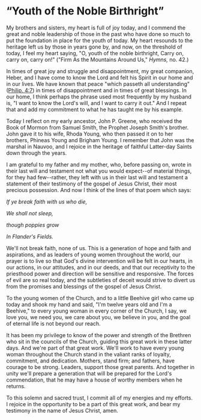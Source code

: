 # “Youth of the Noble Birthright”

My brothers and sisters, my heart is full of joy today, and I commend the
great and noble leadership of those in the past who have done so much to put
the foundation in place for the youth of today. My heart resounds to the
heritage left us by those in years gone by, and now, on the threshold of
today, I feel my heart saying, "O, youth of the noble birthright, Carry on,
carry on, carry on!" ("Firm As the Mountains Around Us," _Hymns,_ no. 42.)

In times of great joy and struggle and disappointment, my great companion,
Heber, and I have come to know the Lord and felt his Spirit in our home and in
our lives. We have known that peace "which passeth all understanding"
([Philip. 4:7](https://www.lds.org/scriptures/nt/philip/4.7?lang=eng#6)) in
times of disappointment and in times of great blessings. In our home, I think
perhaps the phrase used most frequently by my husband is, "I want to know the
Lord's will, and I want to carry it out." And I repeat that and add my
commitment to what he has taught me by his example.

Today I reflect on my early ancestor, John P. Greene, who received the Book of
Mormon from Samuel Smith, the Prophet Joseph Smith's brother. John gave it to
his wife, Rhoda Young, who then passed it on to her brothers, Phineas Young
and Brigham Young. I remember that John was the marshal in Nauvoo, and I
rejoice in the heritage of faithful Latter-day Saints down through the years.

I am grateful to my father and my mother, who, before passing on, wrote in
their last will and testament not what you would expect--of material things,
for they had few--rather, they left with us in their last will and testament a
statement of their testimony of the gospel of Jesus Christ, their most
precious possession. And now I think of the lines of that poem which says:

_If ye break faith with us who die,_

_We shall not sleep,_

_though poppies grow_

_In Flander's Fields._

We'll not break faith, none of us. This is a generation of hope and faith and
aspirations, and as leaders of young women throughout the world, our prayer is
to live so that God's divine intervention will be felt in our hearts, in our
actions, in our attitudes, and in our deeds, and that our receptivity to the
priesthood power and direction will be sensitive and responsive. The forces of
evil are so real today, and the subtleties of deceit would strive to divert us
from the promises and blessings of the gospel of Jesus Christ.

To the young women of the Church, and to a little Beehive girl who came up
today and shook my hand and said, "I'm twelve years old and I'm a Beehive," to
every young woman in every corner of the Church, I say, we love you, we need
you, we care about you, we believe in you, and the goal of eternal life is not
beyond our reach.

It has been my privilege to know of the power and strength of the Brethren who
sit in the councils of the Church, guiding this great work in these latter
days. And we're part of that great work. We'll work to have every young woman
throughout the Church stand in the valiant ranks of loyalty, commitment, and
dedication. Mothers, stand firm; and fathers, have courage to be strong.
Leaders, support those great parents. And together in unity we'll prepare a
generation that will be prepared for the Lord's commendation, that he may have
a house of worthy members when he returns.

To this solemn and sacred trust, I commit all of my energies and my efforts. I
rejoice in the opportunity to be a part of this great work, and bear my
testimony in the name of Jesus Christ, amen.

